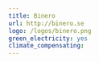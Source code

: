 ```yaml
---
title: Binero
url: http://binero.se
logo: /logos/binero.png
green_electricity: yes
climate_compensating:
---
```

